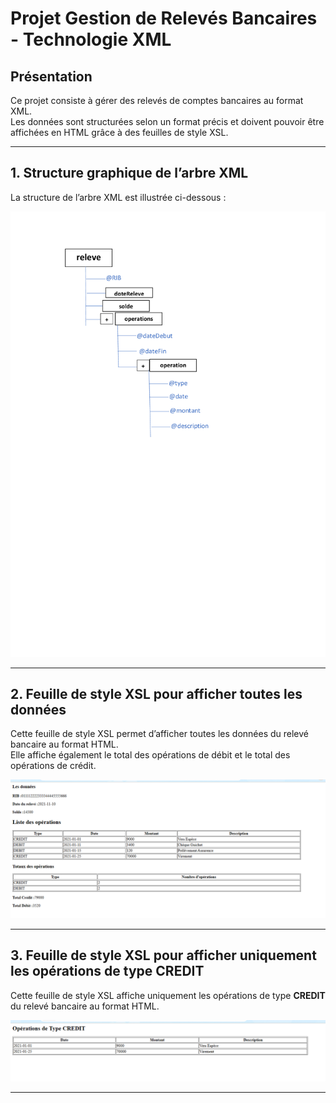 # Projet Gestion de Relevés Bancaires - Technologie XML

## Présentation

Ce projet consiste à gérer des relevés de comptes bancaires au format XML.  
Les données sont structurées selon un format précis et doivent pouvoir être affichées en HTML grâce à des feuilles de style XSL.

---

## 1. Structure graphique de l’arbre XML

La structure de l’arbre XML est illustrée ci-dessous :

![Structure de l’arbre XML](Captures/1.jpg)

---

## 2. Feuille de style XSL pour afficher toutes les données

Cette feuille de style XSL permet d’afficher toutes les données du relevé bancaire au format HTML.  
Elle affiche également le total des opérations de débit et le total des opérations de crédit.

![Affichage complet avec totaux débit/crédit](Captures/2.png)

---

## 3. Feuille de style XSL pour afficher uniquement les opérations de type CREDIT

Cette feuille de style XSL affiche uniquement les opérations de type **CREDIT** du relevé bancaire au format HTML.

![Affichage des opérations CREDIT](Captures/3.png)

---
